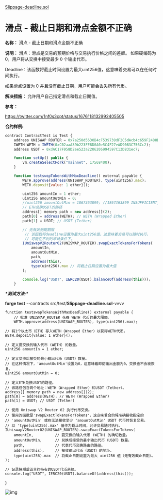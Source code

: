 [Slippage-deadline.sol](https://github.com/SunWeb3Sec/DeFiVulnLabs/blob/main/src/test/Slippage-deadline.sol)

# 滑点 - 截止日期和滑点金额不正确

**名称：** 滑点 - 截止日期和滑点金额不正确

**说明：** 滑点：滑点是交易的预期价格与交易执行价格之间的差额。 如果硬编码为 0，用户将从交换中接受最少 0 个输出代币。

Deadline：该函数将截止时间设置为最大uint256值，这意味着交易可以在任何时间执行。

如果滑点设置为 0 并且没有截止日期，用户可能会丢失所有代币。

**解决措施：** 允许用户自己指定滑点和截止日期值。

**参考：**

https://twitter.com/1nf0s3cpt/status/1676118132992405505

**合约样例:**

```jsx
contract ContractTest is Test {
    address UNISWAP_ROUTER = 0x7a250d5630B4cF539739dF2C5dAcb4c659F2488D; // Uniswap Router address on Ethereum Mainnet
    IWETH WETH = IWETH(0xC02aaA39b223FE8D0A0e5C4F27eAD9083C756Cc2);
    address USDT = 0xdAC17F958D2ee523a2206206994597C13D831ec7;

    function setUp() public {
        vm.createSelectFork("mainnet", 17568400);
    }

    function testswapTokensWithMaxDeadline() external payable {
        WETH.approve(address(UNISWAP_ROUTER), type(uint256).max);
        WETH.deposit{value: 1 ether}();

        uint256 amountIn = 1 ether;
        uint256 amountOutMin = 0;
        //uint256 amountOutMin = 1867363899; //1867363899 INSUFFICIENT_OUTPUT_AMOUNT
        // ETH兑换USDT的路径
        address[] memory path = new address[](2);
        path[0] = address(WETH); // WETH (Wrapped Ether)
        path[1] = USDT; // USDT (Tether)

        // 无有效到期期限
         // 该函数将deadline设置为最大uint256值，这意味着交易可以随时执行，
         // 可能在不利的市场条件下。
        IUniswapV2Router02(UNISWAP_ROUTER).swapExactTokensForTokens(
            amountIn,
            amountOutMin,
            path,
            address(this),
            type(uint256).max // 将截止日期设置为最大值
        );

        console.log("USDT", IERC20(USDT).balanceOf(address(this)));
    }
```

***\*测试方法:\****

**forge test** --contracts src/test/**Slippage-deadline.sol**-vvvv

```
function testswapTokensWithMaxDeadline() external payable {
    // 批准 UNISWAP_ROUTER 花费 WETH 代币的最大限额。
    WETH.approve(address(UNISWAP_ROUTER), type(uint256).max);
```

    // 将1个以太币（ETH）存入WETH（Wrapped Ether）以获得WETH代币。
    WETH.deposit{value: 1 ether}();
    
    // 定义要交换的输入代币 (WETH) 的数量。
    uint256 amountIn = 1 ether;
    
    // 定义交换后接受的最小输出代币（USDT）数量。
    // 在这种情况下，'amountOutMin'设置为0，这意味着即使输出金额为0，交换也不会被恢复。
    uint256 amountOutMin = 0;
    
    // 定义ETH兑换USDT的路径。
    // 该路径包含两个地址：WETH（Wrapped Ether）和USDT（Tether）。
    address[] memory path = new address[](2);
    path[0] = address(WETH); // WETH (Wrapped Ether)
    path[1] = USDT; // USDT (Tether)
    
    // 使用 Uniswap V2 Router 02 执行代币交换。
    // 使用的函数是'swapExactTokensForTokens'，这意味着合约将准确接收指定的
    // 'amountOutMin' 或在无法接收至少 'amountOutMin' USDT 代币时恢复交易。
    // 以 'type(uint256).max' 值作为截止时间，允许交易随时执行。
    IUniswapV2Router02(UNISWAP_ROUTER).swapExactTokensForTokens(
        amountIn,          // 要交换的输入代币 (WETH) 的确切数量。
        amountOutMin,      // 兑换后接受的最小输出代币（USDT）数量。
        path,              // 代表代币交换路由的路径。
        address(this),     // 接收输出代币（USDT）的地址。
        type(uint256).max  // 将截止日期设置为最大 uint256 值（无有效截止日期）。
    );
    
    // 记录掉期后该合约持有的USDT代币余额。
    console.log("USDT", IERC20(USDT).balanceOf(address(this)));
}

![img](https://web3sec.notion.site/image/https%3A%2F%2Fs3-us-west-2.amazonaws.com%2Fsecure.notion-static.com%2F1693e485-fb66-4976-8da6-4c799151e6ca%2FUntitled.png?table=block&id=45929574-a4fd-4d70-809d-21e67bbccf92&spaceId=369b5001-5511-4fe6-a099-48af1d841f20&width=2000&userId=&cache=v2)